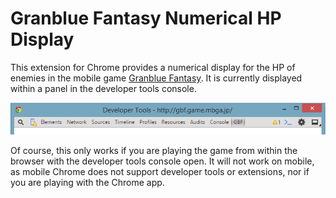 # Granblue Fantasy Numerical HP Display

This extension for Chrome provides a numerical display for the HP of enemies in the mobile game [Granblue Fantasy](http://granbluefantasy.jp/). It is currently displayed within a panel in the developer tools console.

![](https://raw.githubusercontent.com/menma1234/gbf-numbers/master/img/devtools.png)

Of course, this only works if you are playing the game from within the browser with the developer tools console open. It will not work on mobile, as mobile Chrome does not support developer tools or extensions, nor if you are playing with the Chrome app.
